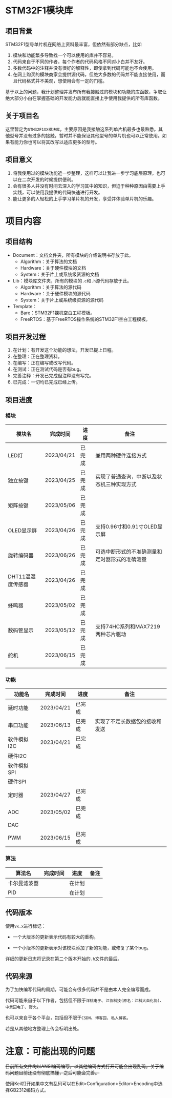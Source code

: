 # STM32F1模块库

## 项目背景

STM32F1型号单片机在网络上资料最丰富，但依然有部分缺点，比如

1. 模块和功能繁多导致找一个可以使用的库并不容易。
2. 代码来自于不同的作者，每个作者的代码风格不同对小白并不友好。
3. 多数代码中的注释并没有很好的解释性，即使拿到代码可能也不会使用。
4. 在网上购买的模块商家会提供源代码，但绝大多数的代码并不能直接使用，而且代码格式并不美观，想使用会有一定的门槛。

基于以上的问题，我计划整理并发布所有我接触过的模块和功能的库函数，争取让绝大部分小白在掌握基础的开发能力后就能直接上手使用我提供的所有库函数。



## 关于项目名

这里暂定为`STM32F1XX模块库`，主要原因是我接触这系列单片机最多也最熟悉。其他型号并没有过多的接触，暂时并不能保证其他型号的单片机也可以正常使用。如果有能力你也可以将其改写以适应更多的型号。



## 项目意义

1. 将我使用过的模块功能近一步整理，这样可以让我进一步学习底层原理，也可以在二次开发的时候提供便利。
2. 会有很多人并没有时间去深入的学习其中的知识，但迫于种种原因由需要上手实践，可以使用我提供的代码快速进行开发。
3. 能让更多的人轻松的上手学习单片机的开发，享受并体验单片机的乐趣。



# 项目内容

## 项目结构

- Document：文档文件夹，所有模块的介绍说明书存放于此。
  - Algorithm：关于算法的文档
  - Hardware：关于硬件模块的文档
  - System：关于片上或系统级资源的文档
- Lib：模块库文件夹，所有的模块的`.c`和`.h`源代码存放于此。
  - Algorithm：关于算法的源代码
  - Hardware：关于硬件模块的源代码
  - System：关于片上或系统级资源的源代码
- Template：
  - Bare：STM32F1裸机空白工程模板。
  - FreeRTOS：基于FreeRTOS操作系统的STM32F1空白工程模板。




## 项目开发过程

1. 在计划：有开发这个功能的想法，开发已提上日程。
2. 在整理：正在整理资料。
3. 在编写：正在编写或改写代码。
4. 在测试：正在测试代码是否有bug。
5. 完善注释：开发已完成但注释没有写完。
6. 已完成：一切均已完成已经上传。



## 项目进度

### 模块

| 模块名            | 完成时间   | 进度   | 备注                                           |
| ----------------- | ---------- | ------ | ---------------------------------------------- |
| LED灯             | 2023/04/21 | 已完成 | 兼用两种硬件连接方式                           |
| 独立按键          | 2023/04/25 | 已完成 | 实现了普通查询，中断以及状态机三种实现方式     |
| 矩阵按键          | 2023/05/06 | 已完成 |                                                |
| OLED显示屏        | 2023/04/26 | 已完成 | 支持0.96寸和0.91寸OLED显示屏                   |
| 旋转编码器        | 2023/06/26 | 已完成 | 可选中断形式的不准确测量和定时器形式的准确测量 |
| DHT11温湿度传感器 | 2023/04/26 | 已完成 |                                                |
| 蜂鸣器            | 2023/05/02 | 已完成 |                                                |
| 数码管显示        | 2023/05/12 | 已完成 | 支持74HC系列和MAX7219两种芯片驱动              |
| 舵机              | 2023/06/15 | 已完成 |                                                |



### 功能

| 功能名      | 完成时间   | 进度   | 备注                           |
| ----------- | ---------- | ------ | ------------------------------ |
| 延时功能    | 2023/04/21 | 已完成 |                                |
| 串口功能    | 2023/06/13 | 已完成 | 实现了不定长数据包的接收和发送 |
| 软件模拟I2C | 2023/04/21 | 已完成 |                                |
| 硬件I2C     |            |        |                                |
| 软件模拟SPI |            |        |                                |
| 硬件SPI     |            |        |                                |
| 定时器      | 2023/04/27 | 已完成 |                                |
| ADC         | 2023/05/02 | 已完成 |                                |
| DAC         |            |        |                                |
| PWM         | 2023/06/15 | 已完成 |                                |



### 算法

| 算法名       | 完成时间 | 进度   | 备注 |
| ------------ | -------- | ------ | ---- |
| 卡尔曼滤波器 |          | 在计划 |      |
| PID          |          | 在计划 |      |



## 代码版本

使用`Vx.x`进行标记：

- 一个大版本的更新表示代码有较大的重构。

- 一个小版本的更新表示对该模块添加了新的功能，或修复了某个bug。

详细的更新日志将记录在第二个版本开始的`.h`文件的最后。



## 代码来源

为了加快编写代码的周期，可能会有很多代码并不是由本人完全编写而成。

代码可能来自于以下作者，包括但不限于`洋桃电子`、`江协科技(原名：江科大自化协)`、`中景园电子`、`野火`。

也可以来自于各个平台，包括但不限于`CSDN`、`博客园`、`私人博客`。

若是从其他地方整理上传会标明出处。



# 注意：可能出现的问题

~~目前所有文件均以ANSI编码编写，以其他编码方式打开可能会出现乱码。关于编码问题目前还没有彻底搞懂，之后可能会完善。~~

使用Keil打开如果中文有乱码可以在Edit>Configuration>Editor>Encoding中选择GB2312编码方式。
